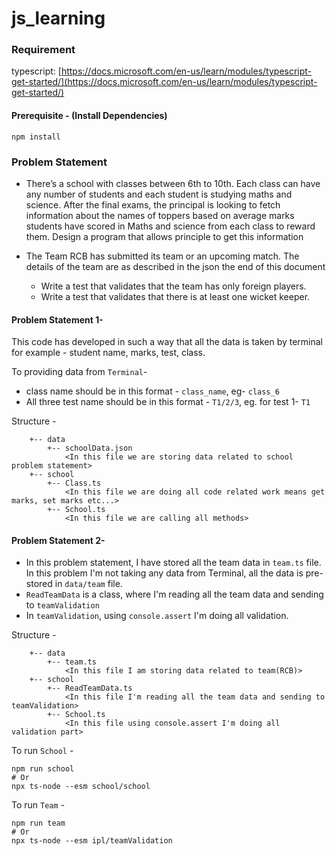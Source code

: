 # js_learning

### Requirement

typescript: [https://docs.microsoft.com/en-us/learn/modules/typescript-get-started/](https://docs.microsoft.com/en-us/learn/modules/typescript-get-started/)

#### Prerequisite - (Install Dependencies)
``npm install``


### Problem Statement

- There’s a school with classes between 6th to 10th. Each class can have any number of students and each student is studying maths and science. After the final exams, the principal is looking to fetch information about the names of toppers based on average marks students have scored in Maths and science from each class to reward them. Design a program that allows principle to get this information


- The Team RCB has submitted its team or an upcoming match. The details of the team are as described in the json the end of this document
    
    - Write a test that validates that the team has only foreign players.
    - Write a test that validates that there is at least one wicket keeper.

#### Problem Statement 1- 
This code has developed in such a way that all the data is taken by terminal for example - student name, marks, test, class.

To providing data from `Terminal`-

  - class name should be in this format - `class_name`, eg- ``class_6``
  - All three test name should be in this format - `T1/2/3`, eg. for test 1- ``T1``

Structure - 
```aidl
    +-- data
        +-- schoolData.json
            <In this file we are storing data related to school problem statement>
    +-- school
        +-- Class.ts
            <In this file we are doing all code related work means get marks, set marks etc...>
        +-- School.ts
            <In this file we are calling all methods>
```

#### Problem Statement 2-

  - In this problem statement, I have stored all the team data in `team.ts` file. In this problem I'm not taking any data from Terminal, all the data is pre-stored in `data/team` file.
  - `ReadTeamData` is a class, where I'm reading all the team data and sending to `teamValidation`
  - In `teamValidation`, using `console.assert` I'm doing all validation.

Structure -
```aidl
    +-- data
        +-- team.ts
            <In this file I am storing data related to team(RCB)>
    +-- school
        +-- ReadTeamData.ts
            <In this file I'm reading all the team data and sending to teamValidation>
        +-- School.ts
            <In this file using console.assert I'm doing all validation part>
```


To run `School` - 
```aidl
npm run school
# Or
npx ts-node --esm school/school
```
To run `Team` - 
```aidl
npm run team
# Or
npx ts-node --esm ipl/teamValidation
```


